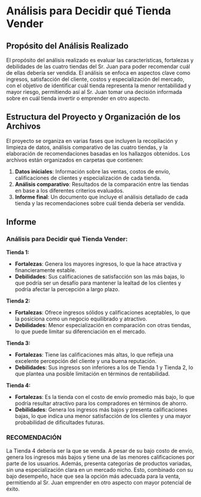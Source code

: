 # Análisis para Decidir qué Tienda Vender

## Propósito del Análisis Realizado

El propósito del análisis realizado es evaluar las características, fortalezas y debilidades de las cuatro tiendas del Sr. Juan para poder recomendar cuál de ellas debería ser vendida. El análisis se enfoca en aspectos clave como ingresos, satisfacción del cliente, costos y especialización del mercado, con el objetivo de identificar cuál tienda representa la menor rentabilidad y mayor riesgo, permitiendo así al Sr. Juan tomar una decisión informada sobre en cuál tienda invertir o emprender en otro aspecto.

## Estructura del Proyecto y Organización de los Archivos

El proyecto se organiza en varias fases que incluyen la recopilación y limpieza de datos, análisis comparativo de las cuatro tiendas, y la elaboración de recomendaciones basadas en los hallazgos obtenidos. Los archivos están organizados en carpetas que contienen:

1. **Datos iniciales**: Información sobre las ventas, costos de envío, calificaciones de clientes y especialización de cada tienda.
2. **Análisis comparativo**: Resultados de la comparación entre las tiendas en base a los diferentes criterios evaluados.
3. **Informe final**: Un documento que incluye el análisis detallado de cada tienda y las recomendaciones sobre cuál tienda debería ser vendida.

## Informe

### Análisis para Decidir qué Tienda Vender:

**Tienda 1:**
- **Fortalezas**: Genera los mayores ingresos, lo que la hace atractiva y financieramente estable.
- **Debilidades**: Sus calificaciones de satisfacción son las más bajas, lo que podría ser un desafío para mantener la lealtad de los clientes y podría afectar la percepción a largo plazo.

**Tienda 2:**
- **Fortalezas**: Ofrece ingresos sólidos y calificaciones aceptables, lo que la posiciona como un negocio equilibrado y atractivo.
- **Debilidades**: Menor especialización en comparación con otras tiendas, lo que puede limitar su diferenciación en el mercado.

**Tienda 3:**
- **Fortalezas**: Tiene las calificaciones más altas, lo que refleja una excelente percepción del cliente y una buena reputación.
- **Debilidades**: Sus ingresos son inferiores a los de Tienda 1 y Tienda 2, lo que plantea una posible limitación en términos de rentabilidad.

**Tienda 4:**
- **Fortalezas**: Es la tienda con el costo de envío promedio más bajo, lo que podría resultar atractivo para los compradores en términos de ahorro.
- **Debilidades**: Genera los ingresos más bajos y presenta calificaciones bajas, lo que indica una menor satisfacción de los clientes y una mayor probabilidad de dificultades futuras.

### RECOMENDACIÓN

La Tienda 4 debería ser la que se venda. A pesar de su bajo costo de envío, genera los ingresos más bajos y tiene una de las menores calificaciones por parte de los usuarios. Además, presenta categorías de productos variadas, sin una especialización clara en un mercado nicho. Esto, combinado con su bajo desempeño, hace que sea la opción más adecuada para la venta, permitiendo al Sr. Juan emprender en otro aspecto con mayor potencial de éxito.
